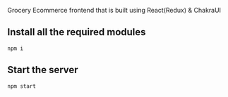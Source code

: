 Grocery Ecommerce frontend that is built using React(Redux) & ChakraUI

## Install all the required modules
```
npm i
```

## Start the server

```
npm start 
```
